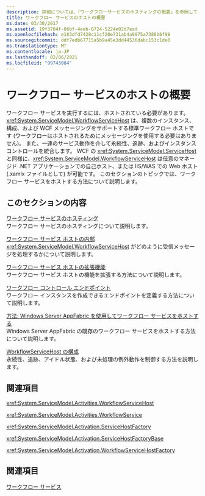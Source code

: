 ```yaml
---
description: 詳細については、「ワークフローサービスのホスティングの概要」を参照してください。
title: ワークフロー サービスのホストの概要
ms.date: 03/30/2017
ms.assetid: 19f3704f-06bf-4eeb-8724-5224e02d7ead
ms.openlocfilehash: e183dfd7428c11cf20e731ab4a9975a7388b6f98
ms.sourcegitcommit: ddf7edb67715a5b9a45e3dd44536dabc153c1de0
ms.translationtype: MT
ms.contentlocale: ja-JP
ms.lasthandoff: 02/06/2021
ms.locfileid: "99743084"
---
```

# <a name="hosting-workflow-services-overview"></a>ワークフロー サービスのホストの概要

ワークフロー サービスを実行するには、ホストされている必要があります。 <xref:System.ServiceModel.WorkflowServiceHost> は、複数のインスタンス、構成、および WCF メッセージングをサポートする標準ワークフロー ホストです (ワークフローはホストされるためにメッセージングを使用する必要はありません)。  また、一連のサービス動作を介して永続性、追跡、およびインスタンス コントロールを統合します。  WCF の <xref:System.ServiceModel.ServiceHost> と同様に、<xref:System.ServiceModel.WorkflowServiceHost> は任意のマネージド .NET アプリケーションでの自己ホスト、または IIS/WAS での Web ホスト (.xamlx ファイルとして) が可能です。  このセクションのトピックでは、ワークフロー サービスをホストする方法について説明します。  
  
## <a name="in-this-section"></a>このセクションの内容  

 [ワークフロー サービスのホスティング](hosting-workflow-services.md)  
 ワークフロー サービスのホスティングについて説明します。  
  
 [ワークフロー サービス ホストの内部](workflow-service-host-internals.md)  
 <xref:System.ServiceModel.WorkflowServiceHost> がどのように受信メッセージを処理するかについて説明します。  
  
 [ワークフロー サービス ホストの拡張機能](workflow-service-host-extensibility.md)  
 ワークフロー サービス ホストの機能を拡張する方法について説明します。  
  
 [ワークフロー コントロール エンドポイント](workflow-control-endpoint.md)  
 ワークフロー インスタンスを作成できるエンドポイントを定義する方法について説明します。
  
 [方法: Windows Server AppFabric を使用してワークフロー サービスをホストする](how-to-host-a-workflow-service-with-windows-server-app-fabric.md)  
 Windows Server AppFabric の既存のワークフロー サービスをホストする方法について説明します。  
  
 [WorkflowServiceHost の構成](configuring-workflowservicehost.md)  
 永続性、追跡、アイドル状態、および未処理の例外動作を制御する方法を説明します。  
  
## <a name="reference"></a>関連項目  

 <xref:System.ServiceModel.Activities.WorkflowServiceHost>  
  
 <xref:System.ServiceModel.Activities.WorkflowService>  
  
 <xref:System.ServiceModel.Activation.ServiceHostFactory>  
  
 <xref:System.ServiceModel.Activation.ServiceHostFactoryBase>  
  
 <xref:System.ServiceModel.Activation.WorkflowServiceHostFactory>  
  
## <a name="related-sections"></a>関連項目  

 [ワークフロー サービス](workflow-services.md)
